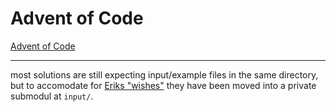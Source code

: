 # Advent of Code

[Advent of Code](https://adventofcode.com)

---

most solutions are still expecting input/example files in the same directory, but to accomodate for [Eriks "wishes"](https://www.reddit.com/r/adventofcode/comments/zh2hk0/2022friendly_reminder_dont_commit_your_input/) they have been moved into a private submodul at ```input/```.

